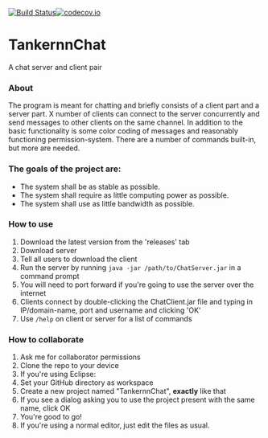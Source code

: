 [![Build Status](https://travis-ci.org/Tankernn/TankernnChat.svg?branch=master)](https://travis-ci.org/Tankernn/TankernnChat)[![codecov.io](http://codecov.io/github/Tankernn/TankernnChat/coverage.svg?branch=master)](http://codecov.io/github/Tankernn/TankernnChat?branch=master)

# TankernnChat
A chat server and client pair

### About
The program is meant for chatting and briefly consists of a client part and a server part. X number of clients can connect to the server concurrently and send messages to other clients on the same channel. In addition to the basic functionality is some color coding of messages and reasonably functioning permission-system. There are a number of commands built-in, but more are needed.

### The goals of the project are:
* The system shall be as stable as possible.
* The system shall require as little computing power as possible.
* The system shall use as little bandwidth as possible.

### How to use
1. Download the latest version from the 'releases' tab
  1. Download server
  2. Tell all users to download the client
2. Run the server by running `java -jar /path/to/ChatServer.jar` in a command prompt
3. You will need to port forward if you're going to use the server over the internet
4. Clients connect by double-clicking the ChatClient.jar file and typing in IP/domain-name, port and username and clicking 'OK'
5. Use `/help` on client or server for a list of commands

### How to collaborate
1. Ask me for collaborator permissions
2. Clone the repo to your device
3. If you're using Eclipse:
  1. Set your GitHub directory as workspace
  2. Create a new project named "TankernnChat", **exactly** like that
  3. If you see a dialog asking you to use the project present with the same name, click OK
  4. You're good to go!
4. If you're using a normal editor, just edit the files as usual.
